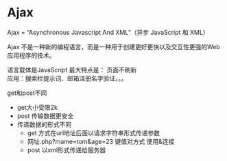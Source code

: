 # Ajax
Ajax = “Asynchronous Javascript And XML”（异步 JavaScript 和 XML）

Ajax 不是一种新的编程语言，而是一种用于创建更好更快以及交互性更强的Web应用程序的技术。

语言载体是JavaScript
最大特点是： 页面不刷新  
应用：搜索栏提示词、邮箱注册名字验证。。。

get和post不同
* get大小受限2k
* post 传输数据更安全
* 传递数据的形式不同
    * get 方式在url地址后面以请求字符串形式传递参数
    * 网址.php?mame=tom&age=23 键值对方式 使用&连接
    * post 以xml形式传递给服务器